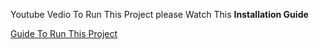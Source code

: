 Youtube Vedio
To Run This Project please Watch This **Installation Guide**

[Guide To Run This Project](https://youtu.be/FOG6kmXT-iM)
